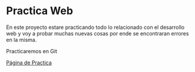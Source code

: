 # Practica Web

En este proyecto estare practicando todo lo relacionado con el desarrollo web y voy a probar muchas nuevas cosas por ende se encontraran errores en la misma.

Practicaremos en Git

[Página de Practica](https://practica1-seven.vercel.app/)